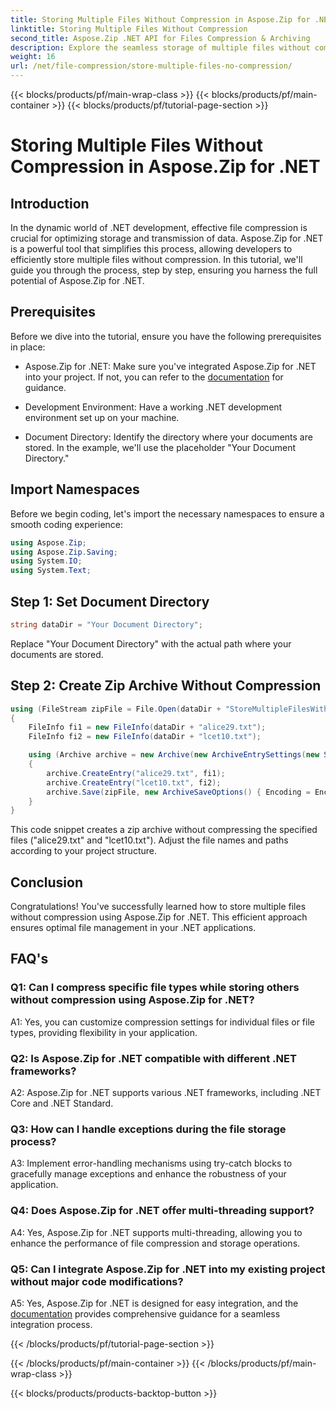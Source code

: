 ```yaml
---
title: Storing Multiple Files Without Compression in Aspose.Zip for .NET
linktitle: Storing Multiple Files Without Compression
second_title: Aspose.Zip .NET API for Files Compression & Archiving
description: Explore the seamless storage of multiple files without compression in Aspose.Zip for .NET. Optimize your .NET applications for efficient file management with this step-by-step guide.
weight: 16
url: /net/file-compression/store-multiple-files-no-compression/
---
```


{{< blocks/products/pf/main-wrap-class >}}
{{< blocks/products/pf/main-container >}}
{{< blocks/products/pf/tutorial-page-section >}}

# Storing Multiple Files Without Compression in Aspose.Zip for .NET

## Introduction

In the dynamic world of .NET development, effective file compression is crucial for optimizing storage and transmission of data. Aspose.Zip for .NET is a powerful tool that simplifies this process, allowing developers to efficiently store multiple files without compression. In this tutorial, we'll guide you through the process, step by step, ensuring you harness the full potential of Aspose.Zip for .NET.

## Prerequisites

Before we dive into the tutorial, ensure you have the following prerequisites in place:

- Aspose.Zip for .NET: Make sure you've integrated Aspose.Zip for .NET into your project. If not, you can refer to the [documentation](https://reference.aspose.com/zip/net/) for guidance.

- Development Environment: Have a working .NET development environment set up on your machine.

- Document Directory: Identify the directory where your documents are stored. In the example, we'll use the placeholder "Your Document Directory."

## Import Namespaces

Before we begin coding, let's import the necessary namespaces to ensure a smooth coding experience:

```csharp
using Aspose.Zip;
using Aspose.Zip.Saving;
using System.IO;
using System.Text;
```

## Step 1: Set Document Directory

```csharp
string dataDir = "Your Document Directory";
```

Replace "Your Document Directory" with the actual path where your documents are stored.

## Step 2: Create Zip Archive Without Compression

```csharp
using (FileStream zipFile = File.Open(dataDir + "StoreMultipleFilesWithoutCompression_out.zip", FileMode.Create))
{
    FileInfo fi1 = new FileInfo(dataDir + "alice29.txt");
    FileInfo fi2 = new FileInfo(dataDir + "lcet10.txt");

    using (Archive archive = new Archive(new ArchiveEntrySettings(new StoreCompressionSettings())))
    {
        archive.CreateEntry("alice29.txt", fi1);
        archive.CreateEntry("lcet10.txt", fi2);
        archive.Save(zipFile, new ArchiveSaveOptions() { Encoding = Encoding.ASCII });
    }
}
```

This code snippet creates a zip archive without compressing the specified files ("alice29.txt" and "lcet10.txt"). Adjust the file names and paths according to your project structure.

## Conclusion

Congratulations! You've successfully learned how to store multiple files without compression using Aspose.Zip for .NET. This efficient approach ensures optimal file management in your .NET applications.

## FAQ's

### Q1: Can I compress specific file types while storing others without compression using Aspose.Zip for .NET?

A1: Yes, you can customize compression settings for individual files or file types, providing flexibility in your application.

### Q2: Is Aspose.Zip for .NET compatible with different .NET frameworks?

A2: Aspose.Zip for .NET supports various .NET frameworks, including .NET Core and .NET Standard.

### Q3: How can I handle exceptions during the file storage process?

A3: Implement error-handling mechanisms using try-catch blocks to gracefully manage exceptions and enhance the robustness of your application.

### Q4: Does Aspose.Zip for .NET offer multi-threading support?

A4: Yes, Aspose.Zip for .NET supports multi-threading, allowing you to enhance the performance of file compression and storage operations.

### Q5: Can I integrate Aspose.Zip for .NET into my existing project without major code modifications?

A5: Yes, Aspose.Zip for .NET is designed for easy integration, and the [documentation](https://reference.aspose.com/zip/net/) provides comprehensive guidance for a seamless integration process.

{{< /blocks/products/pf/tutorial-page-section >}}

{{< /blocks/products/pf/main-container >}}
{{< /blocks/products/pf/main-wrap-class >}}

{{< blocks/products/products-backtop-button >}}
